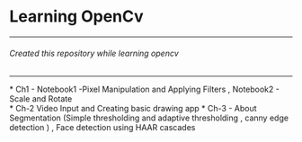 # Learning OpenCv
<hr>

<h6>Created this repository while learning opencv </h6>
<hr>
* Ch1 - Notebook1 -Pixel Manipulation and Applying Filters , Notebook2 - Scale and Rotate<br>
* Ch-2 Video Input and Creating basic drawing app
* Ch-3 - About Segmentation (Simple thresholding and adaptive thresholding , canny edge detection ) , Face detection using HAAR cascades 
